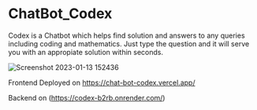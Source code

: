 # ChatBot_Codex

Codex is a Chatbot which helps find solution and answers to any queries including coding and mathematics.
Just type the question and it will serve you with an appropiate solution within seconds.





![Screenshot 2023-01-13 152436](https://user-images.githubusercontent.com/25259575/212292057-dbb599ae-03a8-42bf-82e6-ed95bd22947f.jpg)





Frontend Deployed on https://chat-bot-codex.vercel.app/



Backend on (https://codex-b2rb.onrender.com/)

